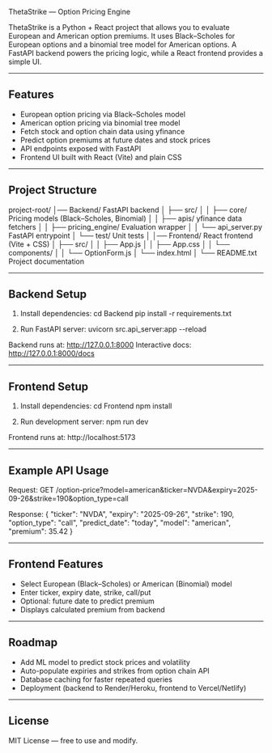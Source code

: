 ThetaStrike — Option Pricing Engine

ThetaStrike is a Python + React project that allows you to evaluate European and American option premiums.
It uses Black–Scholes for European options and a binomial tree model for American options.
A FastAPI backend powers the pricing logic, while a React frontend provides a simple UI.

------------------------------------------------------------
Features
------------------------------------------------------------
- European option pricing via Black–Scholes model
- American option pricing via binomial tree model
- Fetch stock and option chain data using yfinance
- Predict option premiums at future dates and stock prices
- API endpoints exposed with FastAPI
- Frontend UI built with React (Vite) and plain CSS

------------------------------------------------------------
Project Structure
------------------------------------------------------------
project-root/
│── Backend/                FastAPI backend
│   ├── src/
│   │   ├── core/           Pricing models (Black–Scholes, Binomial)
│   │   ├── apis/           yfinance data fetchers
│   │   ├── pricing_engine/ Evaluation wrapper
│   │   └── api_server.py   FastAPI entrypoint
│   └── test/               Unit tests
│
│── Frontend/               React frontend (Vite + CSS)
│   ├── src/
│   │   ├── App.js
│   │   ├── App.css
│   │   └── components/
│   │       └── OptionForm.js
│   └── index.html
│
└── README.txt              Project documentation

------------------------------------------------------------
Backend Setup
------------------------------------------------------------
1. Install dependencies:
   cd Backend
   pip install -r requirements.txt

2. Run FastAPI server:
   uvicorn src.api_server:app --reload

Backend runs at: http://127.0.0.1:8000
Interactive docs: http://127.0.0.1:8000/docs

------------------------------------------------------------
Frontend Setup
------------------------------------------------------------
1. Install dependencies:
   cd Frontend
   npm install

2. Run development server:
   npm run dev

Frontend runs at: http://localhost:5173

------------------------------------------------------------
Example API Usage
------------------------------------------------------------
Request:
GET /option-price?model=american&ticker=NVDA&expiry=2025-09-26&strike=190&option_type=call

Response:
{
  "ticker": "NVDA",
  "expiry": "2025-09-26",
  "strike": 190,
  "option_type": "call",
  "predict_date": "today",
  "model": "american",
  "premium": 35.42
}

------------------------------------------------------------
Frontend Features
------------------------------------------------------------
- Select European (Black–Scholes) or American (Binomial) model
- Enter ticker, expiry date, strike, call/put
- Optional: future date to predict premium
- Displays calculated premium from backend

------------------------------------------------------------
Roadmap
------------------------------------------------------------
- Add ML model to predict stock prices and volatility
- Auto-populate expiries and strikes from option chain API
- Database caching for faster repeated queries
- Deployment (backend to Render/Heroku, frontend to Vercel/Netlify)

------------------------------------------------------------
License
------------------------------------------------------------
MIT License — free to use and modify.
